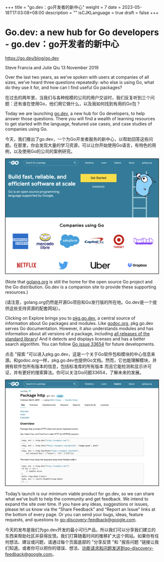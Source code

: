 +++
title = "go.dev：go开发者的新中心"
weight = 7
date = 2023-05-18T17:03:08+08:00
description = ""
isCJKLanguage = true
draft = false
+++

# Go.dev: a new hub for Go developers - go.dev：go开发者的新中心

https://go.dev/blog/go.dev

Steve Francia and Julie Qiu
13 November 2019

Over the last two years, as we’ve spoken with users at companies of all sizes, we’ve heard three questions repeatedly: who else is using Go, what do they use it for, and how can I find useful Go packages?

在过去的两年里，当我们与各种规模的公司的用户交谈时，我们反复听到三个问题：还有谁在使用Go，他们用它做什么，以及我如何找到有用的Go包？

Today we are launching [go.dev](https://go.dev/), a new hub for Go developers, to help answer those questions. There you will find a wealth of learning resources to get started with the language, featured use cases, and case studies of companies using Go.

今天，我们推出了go.dev，一个为Go开发者服务的新中心，以帮助回答这些问题。在那里，你会发现大量的学习资源，可以让你开始使用Go语言，有特色的用例，以及使用Go的公司的案例研究。

![img](GodevANewHubForGoDevelopers_img/home.png)

(Note that [golang.org](https://go.dev/) is still the home for the open source Go project and the Go distribution. Go.dev is a companion site to provide these supporting resources.)

(请注意，golang.org仍然是开源Go项目和Go发行版的所在地。Go.dev是一个提供这些支持资源的配套网站）。

Clicking on Explore brings you to [pkg.go.dev](https://pkg.go.dev/), a central source of information about Go packages and modules. Like [godoc.org](https://godoc.org/), pkg.go.dev serves Go documentation. However, it also understands modules and has information about all versions of a package, including [all releases of the standard library](https://pkg.go.dev/std?tab=versions)! And it detects and displays licenses and has a better search algorithm. You can follow [Go issue 33654](https://go.dev/issue/33654) for future developments.

点击 "探索 "可以进入pkg.go.dev，这是一个关于Go软件包和模块的中心信息来源。和godoc.org一样，pkg.go.dev也提供Go文档。然而，它也能理解模块，并拥有软件包所有版本的信息，包括标准库的所有版本 而且它能检测和显示许可证，并有更好的搜索算法。你可以关注Go问题33654，了解未来的发展。

![img](GodevANewHubForGoDevelopers_img/http.png)

Today’s launch is our minimum viable product for go.dev, so we can share what we’ve built to help the community and get feedback. We intend to expand the site over time. If you have any ideas, suggestions or issues, please let us know via the “Share Feedback” and “Report an Issue” links at the bottom of every page. Or you can send your bugs, ideas, feature requests, and questions to [go-discovery-feedback@google.com](mailto:go-discovery-feedback@google.com).

今天的发布是我们为go.dev开发的最小可行产品，所以我们可以分享我们建立的东西来帮助社区并获得反馈。我们打算随着时间的推移扩大这个网站。如果你有任何想法、建议或问题，请通过每个页面底部的 "分享反馈 "和 "报告问题 "链接让我们知道。或者你可以把你的错误、想法、功能请求和问题发送到go-discovery-feedback@google.com。
